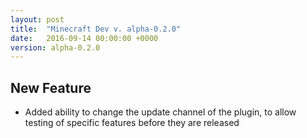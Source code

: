 ```yaml
---
layout: post
title:  "Minecraft Dev v. alpha-0.2.0"
date:   2016-09-14 00:00:00 +0000
version: alpha-0.2.0
---
```

## New Feature

* Added ability to change the update channel of the plugin, to allow testing of specific features before they are released
